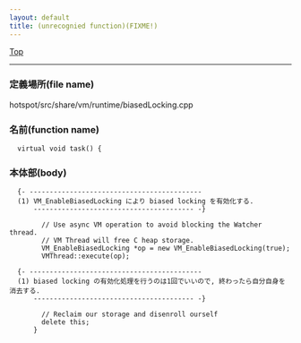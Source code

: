 ```yaml
---
layout: default
title: (unrecognied function)(FIXME!)
---
```

[Top](../index.html)

--- 
### 定義場所(file name)
hotspot/src/share/vm/runtime/biasedLocking.cpp

### 名前(function name)
```
  virtual void task() {
```

### 本体部(body)
```
  {- -------------------------------------------
  (1) VM_EnableBiasedLocking により biased locking を有効化する.
      ---------------------------------------- -}

	    // Use async VM operation to avoid blocking the Watcher thread.
	    // VM Thread will free C heap storage.
	    VM_EnableBiasedLocking *op = new VM_EnableBiasedLocking(true);
	    VMThread::execute(op);
	
  {- -------------------------------------------
  (1) biased locking の有効化処理を行うのは1回でいいので, 終わったら自分自身を消去する.
      ---------------------------------------- -}

	    // Reclaim our storage and disenroll ourself
	    delete this;
	  }
	
```


